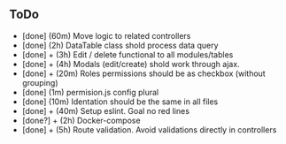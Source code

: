 ## ToDo

- [done] (60m) Move logic to related controllers
- [done] (2h) DataTable class shold process data query
- [done] + (3h) Edit / delete functional to all modules/tables
- [done] + (4h) Modals (edit/create) shold work through ajax.
- [done] + (20m) Roles permissions should be as checkbox (without grouping)
- [done] (1m) permision.js config plural
- [done] (10m) Identation should be the same in all files
- [done] + (40m) Setup eslint. Goal no red lines
- [done?] + (2h) Docker-compose
- [done] + (5h) Route validation. Avoid validations directly in controllers